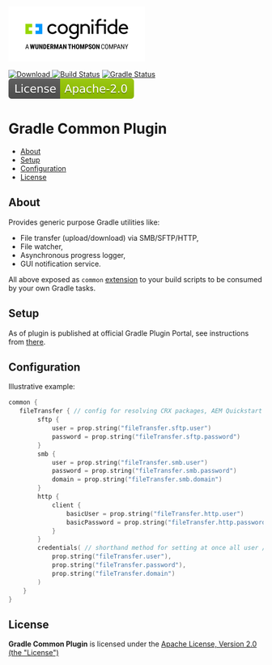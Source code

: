 [![Cognifide logo](docs/cognifide-logo.png)](http://cognifide.com)

[![Download](https://api.bintray.com/packages/cognifide/maven-public/gradle-common-plugin/images/download.svg) ](https://bintray.com/cognifide/maven-public/gradle-common-plugin/_latestVersion)
[![Build Status](https://dev.azure.com/gradle-aem/gradle-common-plugin/_apis/build/status/Continuous%20Check?branchName=master)](https://dev.azure.com/gradle-aem/gradle-common-plugin/_build/latest?definitionId=6&branchName=master)
[![Gradle Status](https://gradleupdate.appspot.com/Cognifide/gradle-common-plugin/status.svg?random=123)](https://gradleupdate.appspot.com/Cognifide/gradle-common-plugin/status)
[![Apache License, Version 2.0, January 2004](docs/apache-license-badge.svg)](http://www.apache.org/licenses/)

# Gradle Common Plugin

  * [About](#about)
  * [Setup](#setup)
  * [Configuration](#configuration)
  * [License](#license)

## About

Provides generic purpose Gradle utilities like: 

* File transfer (upload/download) via SMB/SFTP/HTTP,
* File watcher,
* Asynchronous progress logger,
* GUI notification service.

All above exposed as `common` [extension](src/main/kotlin/com/cognifide/gradle/common/CommonExtension.kt) to your build scripts to be consumed by your own Gradle tasks.

## Setup

As of plugin is published at official Gradle Plugin Portal, see instructions from [there](https://plugins.gradle.org/plugin/com.cognifide.common).

## Configuration

Illustrative example:

```kotlin
common {
   fileTransfer { // config for resolving CRX packages, AEM Quickstart files and backups using HTTP/SFTP/SMB
        sftp {
            user = prop.string("fileTransfer.sftp.user")
            password = prop.string("fileTransfer.sftp.password")
        }
        smb {
            user = prop.string("fileTransfer.smb.user")
            password = prop.string("fileTransfer.smb.password")
            domain = prop.string("fileTransfer.smb.domain")
        }
        http {
            client {
                basicUser = prop.string("fileTransfer.http.user")
                basicPassword = prop.string("fileTransfer.http.password")
            }
        }
        credentials( // shorthand method for setting at once all user / password pairs and domain above
            prop.string("fileTransfer.user"), 
            prop.string("fileTransfer.password"),
            prop.string("fileTransfer.domain")
        ) 
    }
}
```

## License

**Gradle Common Plugin** is licensed under the [Apache License, Version 2.0 (the "License")](https://www.apache.org/licenses/LICENSE-2.0.txt)

